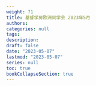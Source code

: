 ```yaml
---
weight: 71
title: 基督学房欧洲同学会 2023年5月
authors:
categories: null
tags:
description: 
draft: false
date: "2023-05-07"
lastmod: "2023-05-07"
series: null
toc: true
bookCollapseSection: true
---
```





